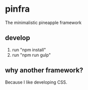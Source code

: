 # pinfra
The minimalistic pineapple framework

## develop
1. run "npm install"
2. run "npm run gulp"

## why another framework?
Because I like developing CSS.
